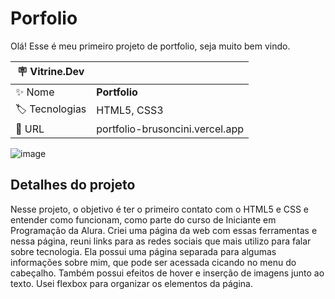 # Porfolio

Olá! Esse é meu primeiro projeto de portfolio, seja muito bem vindo.

| :placard: Vitrine.Dev |     |
| -------------  | --- |
| :sparkles: Nome        | **Portfolio**
| :label: Tecnologias | HTML5, CSS3
| :rocket: URL         | portfolio-brusoncini.vercel.app

<!-- Inserir imagem com a #vitrinedev ao final do link -->
![image](https://user-images.githubusercontent.com/120529944/218223562-cdf6947c-76b4-4995-ad86-1ee7cbf0e0d3.png)

## Detalhes do projeto

Nesse projeto, o objetivo é ter o primeiro contato com o HTML5 e CSS e entender como funcionam, como parte do curso de Iniciante em Programação da Alura.
Criei uma página da web com essas ferramentas e nessa página, reuni links para as redes sociais que mais utilizo para falar sobre tecnologia. 
Ela possui uma página separada para algumas informações sobre mim, que pode ser acessada cicando no menu do cabeçalho. Também possui efeitos de hover e inserção de imagens junto ao texto.
Usei flexbox para organizar os elementos da página.

